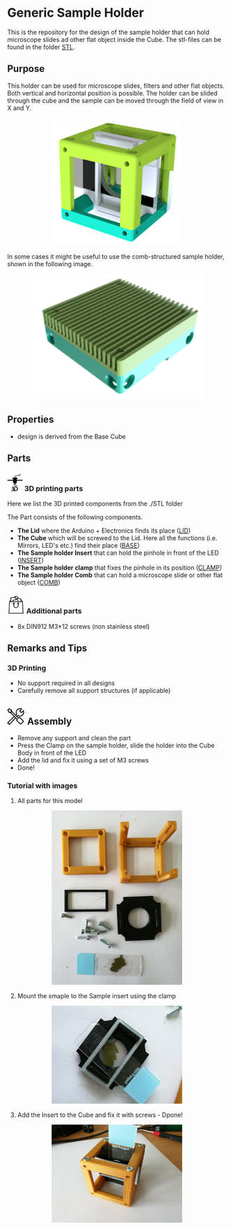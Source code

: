 # Generic Sample Holder
This is the repository for the design of the sample holder that can hold microscope slides ad other flat object inside the Cube. The stl-files can be found in the folder [STL](./STL).

## Purpose
This holder can be used for microscope slides, filters and other flat objects. Both vertical and horizontal position is possible. The holder can be slided through the cube and the sample can be moved through the field of view in X and Y.

<p align="center">
<img src="./IMAGES/Assembly_Cube_Sample_holder_v2.png" width="300">
</p>

In some cases it might be useful to use the comb-structured sample holder, shown in the following image.

<p align="center">
<img src="./IMAGES/Assembly_Cube_sampleholder.png" width="400">
</p>

## Properties
* design is derived from the Base Cube

## Parts

### <img src="./IMAGES/P.png" height="40"> 3D printing parts
Here we list the 3D printed components from the ./STL folder

The Part consists of the following components.

* **The Lid** where the Arduino + Electronics finds its place ([LID](./STL/10_Lid_1x1_v2.stl))
* **The Cube** which will be screwed to the Lid. Here all the functions (i.e. Mirrors, LED's etc.) find their place ([BASE](./STL/10_Cube_1x1_v2.stl))
* **The Sample holder Insert** that can hold the pinhole in front of the LED ([INSERT](./STL/20_Cube_insert_Sample_holder.stl))
* **The Sample holder clamp** that fixes the pinhole in its position ([CLAMP](./STL/20_Cube_Insert_Sample_clamp.stl))
* **The Sample holder Comb** that can hold a microscope slide or other flat object ([COMB](./STL/20_Cube_Sampleholder.stl))

### <img src="./IMAGES/B.png" height="40"> Additional parts
* 8x DIN912 M3*12 screws (non stainless steel)

## Remarks and Tips

### 3D Printing
* No support required in all designs
* Carefully remove all support structures (if applicable)


## <img src="./IMAGES/A.png" height="40"> Assembly
* Remove any support and clean the part
* Press the Clamp on the sample holder, slide the holder into the Cube Body in front of the LED
* Add the lid and fix it using a set of M3 screws
* Done!

### Tutorial with images

1. All parts for this model
<p align="center">
<img src="./IMAGES/CUBE_SAMPLEHOLDER_0.jpg" width="300">
</p>

2. Mount the smaple to the Sample insert using the clamp
<p align="center">
<img src="./IMAGES/CUBE_SAMPLEHOLDER_1.jpg" width="300">
</p>

3. Add the Insert to the Cube and fix it with screws - Dpone!
<p align="center">
<img src="./IMAGES/CUBE_SAMPLEHOLDER_3.jpg" width="300">
</p>
